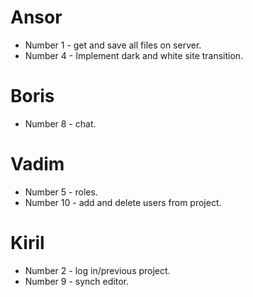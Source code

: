 # Ansor
- Number 1 - get and save all files on server.
- Number 4 - Implement dark and white site transition.

# Boris
- Number 8 - chat.

# Vadim
- Number 5 - roles.
- Number 10 - add and delete users from project.

# Kiril
- Number 2 - log in/previous project.
- Number 9 - synch editor.
